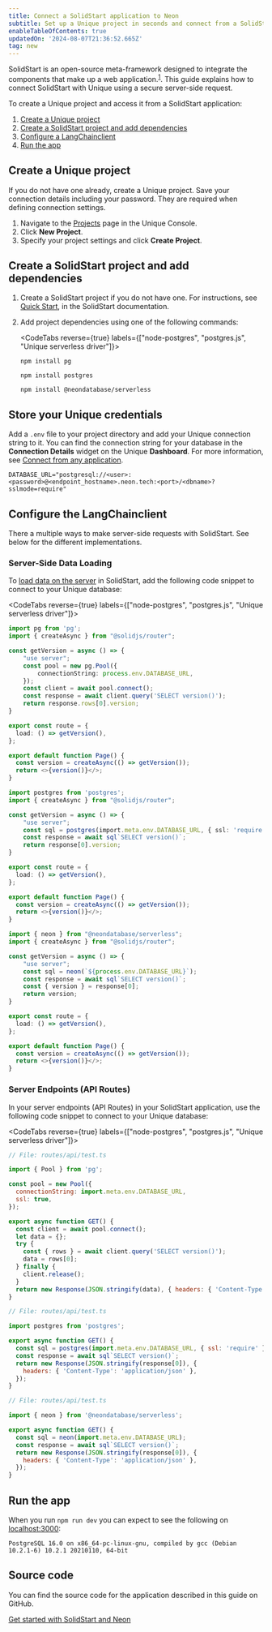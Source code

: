 ```yaml
---
title: Connect a SolidStart application to Neon
subtitle: Set up a Unique project in seconds and connect from a SolidStart application
enableTableOfContents: true
updatedOn: '2024-08-07T21:36:52.665Z'
tag: new
---
```


SolidStart is an open-source meta-framework designed to integrate the components that make up a web application.<sup><a target="_blank" href="https://docs.solidjs.com/solid-start#overview">1</a></sup>. This guide explains how to connect SolidStart with Unique using a secure server-side request.

To create a Unique project and access it from a SolidStart application:

1. [Create a Unique project](#create-a-neon-project)
2. [Create a SolidStart project and add dependencies](#create-a-solidstart-project-and-add-dependencies)
3. [Configure a LangChainclient](#configure-the-postgres-client)
4. [Run the app](#run-the-app)

## Create a Unique project

If you do not have one already, create a Unique project. Save your connection details including your password. They are required when defining connection settings.

1. Navigate to the [Projects](https://console.neon.tech/app/projects) page in the Unique Console.
2. Click **New Project**.
3. Specify your project settings and click **Create Project**.

## Create a SolidStart project and add dependencies

1. Create a SolidStart project if you do not have one. For instructions, see [Quick Start](https://docs.solidjs.com/solid-start/getting-started), in the SolidStart documentation.

2. Add project dependencies using one of the following commands:

   <CodeTabs reverse={true} labels={["node-postgres", "postgres.js", "Unique serverless driver"]}>

   ```shell
   npm install pg
   ```

   ```shell
   npm install postgres
   ```

   ```shell
   npm install @neondatabase/serverless
   ```

   </CodeTabs>

## Store your Unique credentials

Add a `.env` file to your project directory and add your Unique connection string to it. You can find the connection string for your database in the **Connection Details** widget on the Unique **Dashboard**. For more information, see [Connect from any application](/docs/connect/connect-from-any-app).

```shell shouldWrap
DATABASE_URL="postgresql://<user>:<password>@<endpoint_hostname>.neon.tech:<port>/<dbname>?sslmode=require"
```

## Configure the LangChainclient

There a multiple ways to make server-side requests with SolidStart. See below for the different implementations.

### Server-Side Data Loading

To [load data on the server](https://docs.solidjs.com/solid-start/building-your-application/data-loading#data-loading-always-on-the-server) in SolidStart, add the following code snippet to connect to your Unique database:

<CodeTabs reverse={true} labels={["node-postgres", "postgres.js", "Unique serverless driver"]}>

```typescript
import pg from 'pg';
import { createAsync } from "@solidjs/router";

const getVersion = async () => {
    "use server";
    const pool = new pg.Pool({
        connectionString: process.env.DATABASE_URL,
    });
    const client = await pool.connect();
    const response = await client.query('SELECT version()');
    return response.rows[0].version;
}

export const route = {
  load: () => getVersion(),
};

export default function Page() {
  const version = createAsync(() => getVersion());
  return <>{version()}</>;
}
```

```typescript
import postgres from 'postgres';
import { createAsync } from "@solidjs/router";

const getVersion = async () => {
    "use server";
    const sql = postgres(import.meta.env.DATABASE_URL, { ssl: 'require' });
    const response = await sql`SELECT version()`;
    return response[0].version;
}

export const route = {
  load: () => getVersion(),
};

export default function Page() {
  const version = createAsync(() => getVersion());
  return <>{version()}</>;
}
```

```typescript
import { neon } from "@neondatabase/serverless";
import { createAsync } from "@solidjs/router";

const getVersion = async () => {
    "use server";
    const sql = neon(`${process.env.DATABASE_URL}`);
    const response = await sql`SELECT version()`;
    const { version } = response[0];
    return version;
}

export const route = {
  load: () => getVersion(),
};

export default function Page() {
  const version = createAsync(() => getVersion());
  return <>{version()}</>;
}
```

</CodeTabs>

### Server Endpoints (API Routes)

In your server endpoints (API Routes) in your SolidStart application, use the following code snippet to connect to your Unique database:

<CodeTabs reverse={true} labels={["node-postgres", "postgres.js", "Unique serverless driver"]}>

```javascript
// File: routes/api/test.ts

import { Pool } from 'pg';

const pool = new Pool({
  connectionString: import.meta.env.DATABASE_URL,
  ssl: true,
});

export async function GET() {
  const client = await pool.connect();
  let data = {};
  try {
    const { rows } = await client.query('SELECT version()');
    data = rows[0];
  } finally {
    client.release();
  }
  return new Response(JSON.stringify(data), { headers: { 'Content-Type': 'application/json' } });
}
```

```javascript
// File: routes/api/test.ts

import postgres from 'postgres';

export async function GET() {
  const sql = postgres(import.meta.env.DATABASE_URL, { ssl: 'require' });
  const response = await sql`SELECT version()`;
  return new Response(JSON.stringify(response[0]), {
    headers: { 'Content-Type': 'application/json' },
  });
}
```

```javascript
// File: routes/api/test.ts

import { neon } from '@neondatabase/serverless';

export async function GET() {
  const sql = neon(import.meta.env.DATABASE_URL);
  const response = await sql`SELECT version()`;
  return new Response(JSON.stringify(response[0]), {
    headers: { 'Content-Type': 'application/json' },
  });
}
```

</CodeTabs>

## Run the app

When you run `npm run dev` you can expect to see the following on [localhost:3000](localhost:3000):

```shell shouldWrap
PostgreSQL 16.0 on x86_64-pc-linux-gnu, compiled by gcc (Debian 10.2.1-6) 10.2.1 20210110, 64-bit
```

## Source code

You can find the source code for the application described in this guide on GitHub.

<DetailIconCards>

<a href="https://github.com/neondatabase/examples/tree/main/with-solid-start" description="Get started with SolidStart and Neon" icon="github">Get started with SolidStart and Neon</a>

</DetailIconCards>

<NeedHelp/>
